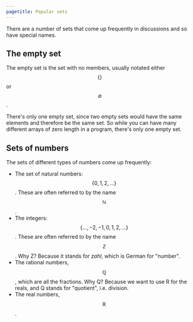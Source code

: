 ```yaml
---
pagetitle: Popular sets
---
```

There are a number of sets that come up frequently in discussions and so have special names.

## The empty set
The empty set is the set with no members, usually notated either $$\{ \}$$ or $$\emptyset$$.  

There's only one empty set, since two empty sets would have the same elements and therefore be the same set.  So while you can have many different arrays of zero length in a program, there's only one empty set.

## Sets of numbers

The sets of different types of numbers come up frequently:

* The set of natural numbers: $$\{ 0, 1, 2, ... \}$$.  These are often referred to by the name $$\mathbb N$$.
* The integers: $$\{ ..., -2, -1, 0, 1, 2, ... \}$$.  These are often referred to by the name $$\mathbb Z$$.  Why Z?  Because it stands for *zahl*, which is German for "number".
* The rational numbers, $$\mathbb Q$$, which are all the fractions.  Why Q?  Because we want to use R for the reals, and Q stands for "quotient", i.e. division.
* The real numbers, $$\mathbb R$$.